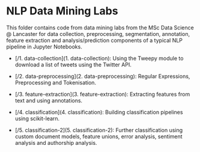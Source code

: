 # NLP Data Mining Labs

This folder contains code from data mining labs from the MSc Data Science @ Lancaster for data collection, preprocessing, segmentation, annotation, feature extraction and analysis/prediction components of a typical NLP pipeline in Jupyter Notebooks. 

* [/1. data-collection](1. data-collection): Using the Tweepy module to download a list of tweets using the Twitter 
API.

* [/2. data-preprocessing](2. data-preprocessing): Regular Expressions, Preprocessing and Tokenisation.

* [/3. feature-extraction](3. feature-extraction): Extracting features from text and using annotations.

* [/4. classification](4. classification): Building classification pipelines using scikit-learn.

* [/5. classification-2](5. classification-2): Further classification using custom document models, feature unions, 
error analysis, sentiment analysis and authorship analysis.
